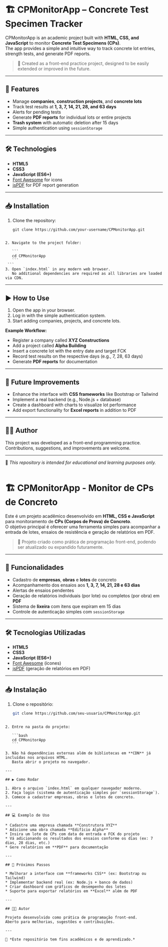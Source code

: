 # 🏗️ CPMonitorApp – Concrete Test Specimen Tracker

CPMonitorApp is an academic project built with **HTML, CSS, and JavaScript** to monitor **Concrete Test Specimens (CPs)**.  
The app provides a simple and intuitive way to track concrete lot entries, strength tests, and generate PDF reports.

> 🚀 Created as a front-end practice project, designed to be easily extended or improved in the future.

---
## 📌 Features

- Manage **companies**, **construction projects**, and **concrete lots**  
- Track test results at **1, 3, 7, 14, 21, 28, and 63 days**  
- Alerts for pending tests  
- Generate **PDF reports** for individual lots or entire projects  
- **Trash system** with automatic deletion after 15 days  
- Simple authentication using `sessionStorage`  

---

## 🛠️ Technologies

- **HTML5**  
- **CSS3**  
- **JavaScript (ES6+)**  
- [Font Awesome](https://fontawesome.com/) for icons  
- [jsPDF](https://github.com/parallax/jsPDF) for PDF report generation  

---

## 📥 Installation

1. Clone the repository:

   ```
   git clone https://github.com/your-username/CPMonitorApp.git
````

2. Navigate to the project folder:

   ```
   cd CPMonitorApp
   ```
 ```
3. Open `index.html` in any modern web browser.
   No additional dependencies are required as all libraries are loaded via CDN.
 `````````
---

## ▶️ How to Use

1. Open the app in your browser.
2. Log in with the simple authentication system.
3. Start adding companies, projects, and concrete lots.

**Example Workflow:**

* Register a company called **XYZ Constructions**
* Add a project called **Alpha Building**
* Insert a concrete lot with the entry date and target FCK
* Record test results on the respective days (e.g., 7, 28, 63 days)
* Generate **PDF reports** for documentation

---

## 🔮 Future Improvements

* Enhance the interface with **CSS frameworks** like Bootstrap or Tailwind
* Implement a real backend (e.g., Node.js + database)
* Create a dashboard with charts to visualize lot performance
* Add export functionality for **Excel reports** in addition to PDF

---

## 👨‍🎓 Author

This project was developed as a front-end programming practice.
Contributions, suggestions, and improvements are welcome.

---

📌 *This repository is intended for educational and learning purposes only.*


```
````````
# 🏗️ CPMonitorApp - Monitor de CPs de Concreto

Este é um projeto acadêmico desenvolvido em **HTML, CSS e JavaScript** para monitoramento de **CPs (Corpos de Prova) de Concreto**.  
O objetivo principal é oferecer uma ferramenta simples para acompanhar a entrada de lotes, ensaios de resistência e geração de relatórios em PDF.  

> 🚀 Projeto criado como prática de programação front-end, podendo ser atualizado ou expandido futuramente.

---

## 📌 Funcionalidades

- Cadastro de **empresas**, **obras** e **lotes** de concreto  
- Acompanhamento dos ensaios aos **1, 3, 7, 14, 21, 28 e 63 dias**  
- Alertas de ensaios pendentes  
- Geração de relatórios individuais (por lote) ou completos (por obra) em **PDF**  
- Sistema de **lixeira** com itens que expiram em 15 dias  
- Controle de autenticação simples com `sessionStorage`  

---

## 🛠️ Tecnologias Utilizadas

- **HTML5**  
- **CSS3**  
- **JavaScript (ES6+)**  
- [Font Awesome](https://fontawesome.com/) (ícones)  
- [jsPDF](https://github.com/parallax/jsPDF) (geração de relatórios em PDF)  

---

## 📥 Instalação

1. Clone o repositório:

   ```bash
   git clone https://github.com/seu-usuario/CPMonitorApp.git
````

2. Entre na pasta do projeto:

   ```bash
   cd CPMonitorApp
   ```

3. Não há dependências externas além de bibliotecas em **CDN** já incluídas nos arquivos HTML.
   Basta abrir o projeto no navegador.

---

## ▶️ Como Rodar

1. Abra o arquivo `index.html` em qualquer navegador moderno.
2. Faça login (sistema de autenticação simples por `sessionStorage`).
3. Comece a cadastrar empresas, obras e lotes de concreto.

---

## 💻 Exemplo de Uso

* Cadastre uma empresa chamada **Construtora XYZ**
* Adicione uma obra chamada **Edifício Alpha**
* Insira um lote de CPs com data de entrada e FCK do projeto
* Vá adicionando os resultados dos ensaios conforme os dias (ex: 7 dias, 28 dias, etc.)
* Gere relatórios em **PDF** para documentação

---

## 🔮 Próximos Passos

* Melhorar a interface com **frameworks CSS** (ex: Bootstrap ou Tailwind)
* Implementar backend real (ex: Node.js + banco de dados)
* Criar dashboard com gráficos de desempenho dos lotes
* Suporte para exportar relatórios em **Excel** além de PDF

---

## 👨‍🎓 Autor

Projeto desenvolvido como prática de programação front-end.
Aberto para melhorias, sugestões e contribuições.

---

📌 *Este repositório tem fins acadêmicos e de aprendizado.*

